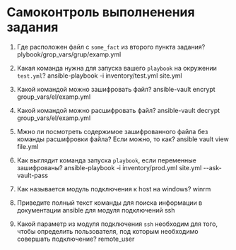 # Самоконтроль выполненения задания

1. Где расположен файл с `some_fact` из второго пункта задания? 
plybook/grop_vars/grup/examp.yml

2. Какая команда нужна для запуска вашего `playbook` на окружении `test.yml`?
ansible-playbook -i inventory/test.yml site.yml

3. Какой командой можно зашифровать файл?
ansible-vault encrypt group_vars/el/examp.yml

4. Какой командой можно расшифровать файл?
ansible-vault decrypt group_vars/el/examp.yml
5. Мжно ли посмотреть содержимое зашифрованного файла без команды расшифровки файла? Если можно, то 
как?
ansible vault view file.yml
6. Как выглядит команда запуска `playbook`, если переменные зашифрованы?
ansible-playbook -i inventory/prod.yml site.yml --ask-vault-pass

7. Как называется модуль подключения к host на windows?
winrm

8. Приведите полный текст команды для поиска информации в документации ansible для модуля подключений ssh

9. Какой параметр из модуля подключения `ssh` необходим для того, чтобы определить пользователя, под которым необходимо совершать подключение?
remote_user
